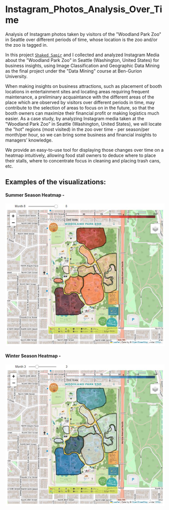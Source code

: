 # Instagram_Photos_Analysis_Over_Time
Analysis of Instagram photos taken by visitors of the "Woodland Park Zoo" in Seattle over different periods of time, whose location is the zoo and/or the zoo is tagged in.


In this project [`Shaked Sapir`](https://github.com/shaked-sapir/) and I collected and analyzed Instagram Media about the "Woodland Park Zoo" in Seattle (Washington, United States) for business insights, using Image Classification and Geographic Data Mining as the final project under the "Data Mining" course at Ben-Gurion University.

When making insights on business attractions, such as placement of booth locations in entertainment sites and locating areas requiring frequent maintenance, a preliminary acquaintance with the different areas of the place which are observed by visitors over different periods in time, may contribute to the selection of areas to focus on  in the future, so that the booth owners can maximize their financial profit or making logistics much easier. As a case study, by analyzing Instagram media taken at the "Woodland Park Zoo” in Seattle (Washington, United States), we will locate the "hot" regions (most visited) in the zoo over time - per season/per month/per hour, so we can bring some business and financial insights to managers’ knowledge.

We provide an easy-to-use tool for displaying those changes over time on a heatmap intuitively, allowing food stall owners to deduce where to place their stalls, where to concentrate focus in cleaning and placing trash cans, etc.


## Examples of the visualizations:


#### Summer Season Heatmap - 

![This is an image](https://github.com/NoaMagrisso/Instagram_Photos_Analysis_Over_Time/blob/main/visualizations/summer_season.JPG)


#### Winter Season Heatmap - 

![This is an image](https://github.com/NoaMagrisso/Instagram_Photos_Analysis_Over_Time/blob/main/visualizations/winter_season.JPG)
